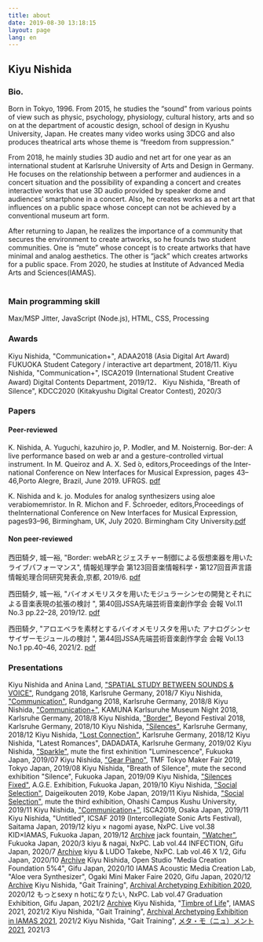 ```yaml
---
title: about
date: 2019-08-30 13:18:15
layout: page
lang: en
---
```

## Kiyu Nishida
### Bio.
Born in Tokyo, 1996.
From 2015, he studies the “sound” from various points of view such as physic, psychology, physiology, cultural history, arts and so on at the department of acoustic design, school of design in Kyushu University, Japan.
He creates many video works using 3DCG and also produces theatrical arts whose theme is “freedom from suppression.”

From 2018, he mainly studies 3D audio and net art for one year as an international student at Karlsruhe University of Arts and Design in Germany.
He focuses on the relationship between a performer and audiences in a concert situation and the possibility of expanding a concert and creates interactive works that use 3D audio provided by speaker dome and audiences’ smartphone in a concert.
Also, he creates works as a net art that influences on a public space whose concept can not be achieved by a conventional museum art form.

After returning to Japan, he realizes the importance of a community that secures the environment to create artworks, so he founds two student communities. One is “mute” whose concept is to create artworks that have minimal and analog aesthetics. The other is “jack” which creates artworks for a public space.
From 2020, he studies at Institute of Advanced Media Arts and Sciences(IAMAS).
<br><br>

### Main programming skill
Max/MSP Jitter, JavaScript (Node.js), HTML, CSS, Processing

### Awards

Kiyu Nishida, "Communication+", ADAA2018 (Asia Digital Art Award) FUKUOKA Student Category / interactive art department, 2018/11.
Kiyu Nishida, "Communication+", ISCA2019 (International Student Creative Award) Digital Contents Department, 2019/12．
Kiyu Nishida, "Breath of Silence", KDCC2020 (Kitakyushu Digital Creator Contest), 2020/3

### Papers

#### Peer-reviewed
K. Nishida, A. Yuguchi, kazuhiro jo, P. Modler, and M. Noisternig. Bor-der: A live performance based on web ar and a gesture-controlled virtual instrument. In M. Queiroz and A. X. Sed ́o, editors,Proceedings of the Inter-national Conference on New Interfaces for Musical Expression, pages 43–46,Porto Alegre, Brazil, June 2019. UFRGS. [pdf](https://www.nime.org/proceedings/2019/nime2019_paper009.pdf)

K. Nishida and k. jo. Modules for analog synthesizers using aloe verabiomemristor. In R. Michon and F. Schroeder, editors,Proceedings of theInternational Conference on New Interfaces for Musical Expression, pages93–96, Birmingham, UK, July 2020. Birmingham City University.[pdf](https://www.nime.org/proceedings/2020/nime2020_paper18.pdf)

#### Non peer-reviewed
西田騎夕, 城一裕, "Border: webARとジェスチャー制御による仮想楽器を用いたライブパフォーマンス", 情報処理学会 第123回音楽情報科学・第127回音声言語情報処理合同研究発表会,京都, 2019/6. [pdf](https://ipsj.ixsq.nii.ac.jp/ej/index.php?active_action=repository_view_main_item_detail&page_id=13&block_id=8&item_id=197831&item_no=1)

西田騎夕, 城一裕, "バイオメモリスタを用いたモジュラーシンセの開発とそれによる音楽表現の拡張の検討 ", 第40回JSSA先端芸術音楽創作学会 会報 Vol.11 No.3 pp.22–28, 2019/12. [pdf](http://data.jssa.info/paper/2019v11n03/6.Nishida.pdf)

西田騎夕, "アロエベラを素材とするバイオメモリスタを用いた アナログシンセサイザーモジュールの検討 ", 第44回JSSA先端芸術音楽創作学会 会報 Vol.13 No.1 pp.40–46, 2021/2. [pdf](http://data.jssa.info/paper/2021v13n01/7.Nishida.pdf)

### Presentations

Kiyu Nishida and Anina Land,  ["SPATIAL STUDY BETWEEN SOUNDS & VOICE"](../en/SPATIAL-STUDY-BETWEEN-SOUNDS-VOICE), Rundgang 2018, Karlsruhe Germany, 2018/7
Kiyu Nishida, ["Communication"](../en/Communication),  Rundgang 2018,  Karlsruhe Germany, 2018/8
Kiyu Nishida, ["Communication+"](../en/Communication-plus), KAMUNA Karlsuruhe Museum Night 2018,  Karlsruhe Germany, 2018/8
Kiyu Nishida, ["Border"](../en/Border), Beyond Festival 2018,  Karlsruhe Germany, 2018/10
Kiyu Nishida, ["Silences"](../en/Silences),  Karlsruhe Germany, 2018/12
Kiyu Nishida, ["Lost Connection"](../en/Lost-Connection),  Karlsruhe Germany, 2018/12
Kiyu Nishida, "Latest Romances",  DADADATA, Karlsruhe Germany, 2019/02
Kiyu Nishida, ["Sparkle"](../en/Sparkle), mute the first exhinition "Luminescence", Fukuoka Japan, 2019/07
Kiyu Nishida, ["Gear Piano"](../en/Gear-Piano), TMF Tokyo Maker Fair 2019, Tokyo Japan, 2019/08
Kiyu Nishida, "Breath of Silence", mute the second exhibition "Silence", Fukuoka Japan, 2019/09
Kiyu Nishida, ["Silences Fixed"](../en/Silences), A.G.E. Exhibition, Fukuoka Japan, 2019/10
Kiyu Nishida, ["Social Selection"](../en/Social-Selection), Daigeikouten 2019, Kobe Japan, 2019/11
Kiyu Nishida, ["Social Selection"](../en/Social-Selection), mute the third exhibition, Ohashi Campus Kushu University, 2019/11
Kiyu Nishida, ["Communication+"](../en/Communication-plus), ISCA2019, Osaka Japan, 2019/11
Kiyu Nishida, "Untitled", ICSAF 2019 (Intercollegiate Sonic Arts Festival), Saitama Japan, 2019/12
kiyu × nagomi ayase, NxPC. Live vol.38 KID×IAMAS, Fukuoka Japan, 2019/12 [Archive](https://youtu.be/1cJufA7e2Fg?t=21)
jack fountain, ["Watcher"](../en/Watcher), Fukuoka Japan, 2020/3
kiyu & nagai, NxPC. Lab vol.44 INFECTION, Gifu Japan, 2020/7 [Archive](https://youtu.be/02UimldBTug?t=3384)
kiyu & LUDO Takebe, NxPC. Lab vol.46 X 1/2, Gifu Japan, 2020/10 [Archive](https://youtu.be/K1mf-Nx5LL8?t=1127)
Kiyu Nishida, Open Studio "Media Creation Foundation 5%4", Gifu Japan, 2020/10
IAMAS Acoustic Media Creation Lab, "Aloe vera Synthesizer", Ogaki Mini Maker Faire 2020, Gifu Japan, 2020/12 [Archive](https://youtu.be/V_oX2PDdcG0?t=1888)
Kiyu Nishida, "Gait Training", [Archival Archetyping Exhibition 2020](https://archival-archetyping.github.io/exhibition-2020/), 2020/12
もっとsexy n hotになりたい, NxPC. Lab vol.47 Graduation Exhibition, Gifu Japan, 2021/2 [Archive](https://youtu.be/7LAeQY35Wa4?t=518)
Kiyu Nishida, "[Timbre of Life](https://www.iamas.ac.jp/exhibit21/project/life-ethnography/timbre-of-life/)", IAMAS 2021, 2021/2
Kiyu Nishida, "Gait Training", [Archival Archetyping Exhibition in IAMAS 2021](https://archival-archetyping.github.io/iamas-2021/), 2021/2
Kiyu Nishida, "Gait Training", [メタ・モ（ニュ）メント2021](https://archival-archetyping.github.io/meta-mo-nu-ment-2021/), 2021/3